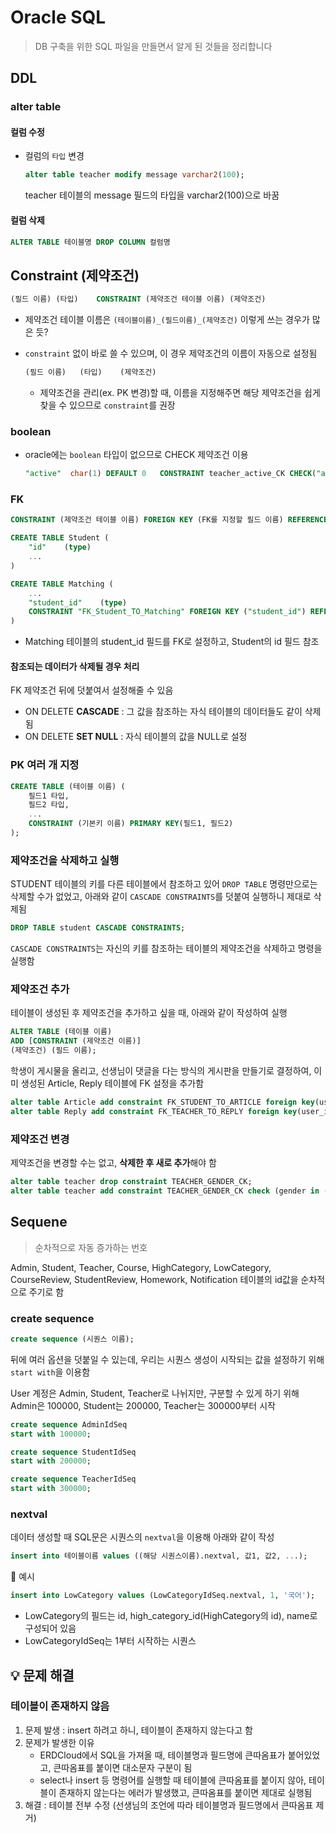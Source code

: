 # Oracle SQL

> DB 구축을 위한 SQL 파일을 만들면서 알게 된 것들을 정리합니다

## DDL

### alter table

#### 컬럼 수정

- 컬럼의 `타입` 변경

  ```sql
  alter table teacher modify message varchar2(100);
  ```

  teacher 테이블의 message 필드의 타입을 varchar2(100)으로 바꿈

#### 컬럼 삭제

```sql
ALTER TABLE 테이블명 DROP COLUMN 컬럼명
```



## Constraint (제약조건)

```sql
(필드 이름)	(타입)	CONSTRAINT (제약조건 테이블 이름) (제약조건)
```

- 제약조건 테이블 이름은 `(테이블이름)_(필드이름)_(제약조건)` 이렇게 쓰는 경우가 많은 듯?
- `constraint` 없이 바로 쓸 수 있으며, 이 경우 제약조건의 이름이 자동으로 설정됨

  ```sql
  (필드 이름)	(타입)	(제약조건)
  ```

  - 제약조건을 관리(ex. PK 변경)할 때, 이름을 지정해주면 해당 제약조건을 쉽게 찾을 수 있으므로 `constraint`를 권장

### boolean

- oracle에는 `boolean` 타입이 없으므로 CHECK 제약조건 이용

  ```sql
  "active"	char(1)	DEFAULT 0	CONSTRAINT teacher_active_CK CHECK("active" IN ('0','1'))
  ```

### FK

```sql
CONSTRAINT (제약조건 테이블 이름) FOREIGN KEY (FK를 지정할 필드 이름) REFERENCES (참조 테이블 이름) (참조 필드)
```



```sql
CREATE TABLE Student (
    "id"	(type)
    ...
)

CREATE TABLE Matching (
    ...
    "student_id"	(type)
	CONSTRAINT "FK_Student_TO_Matching" FOREIGN KEY ("student_id") REFERENCES "Student" ("id")
)
```

- Matching 테이블의 student_id 필드를 FK로 설정하고, Student의 id 필드 참조

#### 참조되는 데이터가 삭제될 경우 처리

FK 제약조건 뒤에 덧붙여서 설정해줄 수 있음

- ON DELETE **CASCADE** : 그 값을 참조하는 자식 테이블의 데이터들도 같이 삭제됨
- ON DELETE **SET NULL** : 자식 테이블의 값을 NULL로 설정



### PK 여러 개 지정

```sql
CREATE TABLE (테이블 이름) (
    필드1 타입, 
    필드2 타입,
    ...
    CONSTRAINT (기본키 이름) PRIMARY KEY(필드1, 필드2)
);
```



### 제약조건을 삭제하고 실행

STUDENT 테이블의 키를 다른 테이블에서 참조하고 있어 `DROP TABLE` 명령만으로는 삭제할 수가 없었고, 아래와 같이 `CASCADE CONSTRAINTS`를 덧붙여 실행하니 제대로 삭제됨

```sql
DROP TABLE student CASCADE CONSTRAINTS;
```

`CASCADE CONSTRAINTS`는 자신의 키를 참조하는 테이블의 제약조건을 삭제하고 명령을 실행함



### 제약조건 추가

테이블이 생성된 후 제약조건을 추가하고 싶을 때, 아래와 같이 작성하여 실행

```sql
ALTER TABLE (테이블 이름)
ADD [CONSTRAINT (제약조건 이름)]
(제약조건) (필드 이름);
```

학생이 게시물을 올리고, 선생님이 댓글을 다는 방식의 게시판을 만들기로 결정하여, 이미 생성된 Article, Reply 테이블에 FK 설정을 추가함

```sql
alter table Article add constraint FK_STUDENT_TO_ARTICLE foreign key(user_id) references Student(id);
alter table Reply add constraint FK_TEACHER_TO_REPLY foreign key(user_id) references Teacher(id);
```



### 제약조건 변경

제약조건을 변경할 수는 없고, **삭제한 후 새로 추가**해야 함

```sql
alter table teacher drop constraint TEACHER_GENDER_CK;
alter table teacher add constraint TEACHER_GENDER_CK check (gender in ('남','여'));
```





## Sequene

> 순차적으로 자동 증가하는 번호

Admin, Student, Teacher, Course, HighCategory, LowCategory, CourseReview, StudentReview, Homework, Notification 테이블의 id값을 순차적으로 주기로 함

### create sequence

```sql
create sequence (시퀀스 이름);
```

뒤에 여러 옵션을 덧붙일 수 있는데, 우리는 시퀀스 생성이 시작되는 값을 설정하기 위해 `start with`을 이용함

User 계정은 Admin, Student, Teacher로 나뉘지만, 구분할 수 있게 하기 위해 Admin은 100000, Student는 200000, Teacher는 300000부터 시작

```sql
create sequence AdminIdSeq
start with 100000;

create sequence StudentIdSeq
start with 200000;

create sequence TeacherIdSeq
start with 300000;
```

### nextval

데이터 생성할 때 SQL문은 시퀀스의 `nextval`을 이용해 아래와 같이 작성

```sql
insert into 테이블이름 values ((해당 시퀀스이름).nextval, 값1, 값2, ...);
```

:eyes: ​​예시

```sql
insert into LowCategory values (LowCategoryIdSeq.nextval, 1, '국어');
```

- LowCategory의 필드는 id, high_category_id(HighCategory의 id), name로 구성되어 있음
- LowCategoryIdSeq는 1부터 시작하는 시퀀스



## :bulb: 문제 해결

### 테이블이 존재하지 않음

1. 문제 발생 : insert 하려고 하니, 테이블이 존재하지 않는다고 함
2. 문제가 발생한 이유
   - ERDCloud에서 SQL을 가져올 때, 테이블명과 필드명에 큰따옴표가 붙어있었고, 큰따옴표를 붙이면 대소문자 구분이 됨
   - select나 insert 등 명령어를 실행할 때 테이블에 큰따옴표를 붙이지 않아, 테이블이 존재하지 않는다는 에러가 발생했고, 큰따옴표를 붙이면 제대로 실행됨
3. 해결 : 테이블 전부 수정 (선생님의 조언에 따라 테이블명과 필드명에서 큰따옴표 제거)